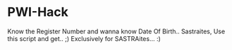 PWI-Hack
========

Know the Register Number and wanna know Date Of Birth.. Sastraites, Use this script and get.. ;)
Exclusively for SASTRAites... :)
